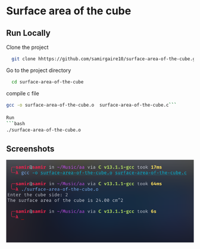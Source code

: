 
# Surface area of the cube




## Run Locally

Clone the project

```bash
  git clone hhttps://github.com/samirgaire10/surface-area-of-the-cube.git
```

Go to the project directory

```bash
  cd surface-area-of-the-cube 
  ```

compile c file

```bash
gcc -o surface-area-of-the-cube.o  surface-area-of-the-cube.c```

Run 
```bash
./surface-area-of-the-cube.o
```
## Screenshots

![This is an image](./surface-area-of-the-cube.png)
